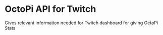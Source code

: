 # OctoPi API for Twitch

Gives relevant information needed for Twitch dashboard for giving OctoPi Stats
